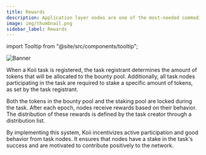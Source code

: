 ```yaml
---
title: Rewards
description: Application layer nodes are one of the most-needed commodities in Web3.
image: img/thumbnail.png
sidebar_label: Rewards
---
```


import Tooltip from "@site/src/components/tooltip";

![Banner](/img/run-a-node/rent.svg)

When a Koii task is registered, the task registrant determines the amount of tokens that will be allocated to the bounty pool. Additionally, all task nodes participating in the task are required to stake a specific amount of tokens, as set by the task registrant.

Both the tokens in the bounty pool and the staking pool are locked during the task. After each epoch, nodes receive rewards based on their behavior. The distribution of these rewards is defined by the task creator through a distribution list.

By implementing this system, Koii incentivizes active participation and good behavior from task nodes. It ensures that nodes have a stake in the task's success and are motivated to contribute positively to the network.
